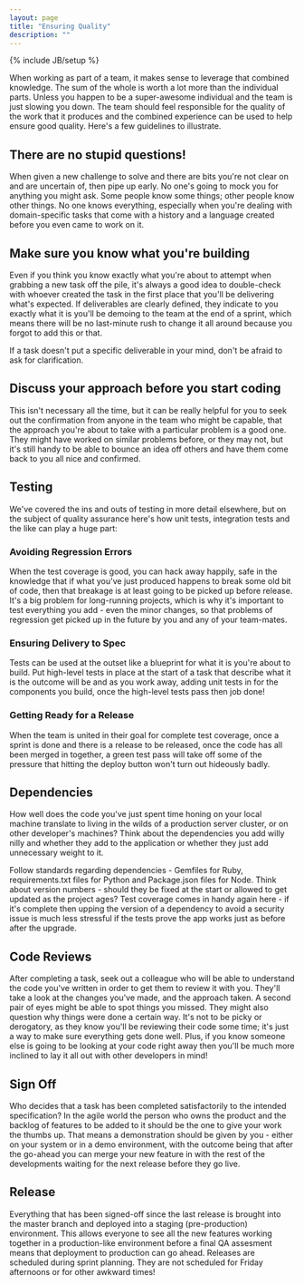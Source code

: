 ```yaml
---
layout: page
title: "Ensuring Quality"
description: ""
---
```

{% include JB/setup %}

When working as part of a team, it makes sense to leverage that combined knowledge.  The sum of the whole is worth a lot more than the individual parts.  Unless you happen to be a super-awesome individual and the team is just slowing you down.  The team should feel responsible for the quality of the work that it produces and the combined experience can be used to help ensure good quality.  Here's a few guidelines to illustrate.


There are no stupid questions!
---------------------------

When given a new challenge to solve and there are bits you're not clear on and are uncertain of, then pipe up early.  No one's going to mock you for anything you might ask.  Some people know some things; other people know other things.  No one knows everything, especially when you're dealing with domain-specific tasks that come with a history and a language created before you even came to work on it.


Make sure you know what you're building
------------------------------------

Even if you think you know exactly what you're about to attempt when grabbing a new task off the pile, it's always a good idea to double-check with whoever created the task in the first place that you'll be delivering what's expected.  If deliverables are clearly defined, they indicate to you exactly what it is you'll be demoing to the team at the end of a sprint, which means there will be no last-minute rush to change it all around because you forgot to add this or that.

If a task doesn't put a specific deliverable in your mind, don't be afraid to ask for clarification.


Discuss your approach before you start coding
----------------------------------------

This isn't necessary all the time, but it can be really helpful for you to seek out the confirmation from anyone in the team who might be capable, that the approach you're about to take with a particular problem is a good one.  They might have worked on similar problems before, or they may not, but it's still handy to be able to bounce an idea off others and have them come back to you all nice and confirmed.


Testing
-------

We've covered the ins and outs of testing in more detail elsewhere, but on the subject of quality assurance here's how unit tests, integration tests and the like can play a huge part:

### Avoiding Regression Errors

When the test coverage is good, you can hack away happily, safe in the knowledge that if what you've just produced happens to break some old bit of code, then that breakage is at least going to be picked up before release.  It's a big problem for long-running projects, which is why it's important to test everything you add - even the minor changes, so that problems of regression get picked up in the future by you and any of your team-mates.

### Ensuring Delivery to Spec

Tests can be used at the outset like a blueprint for what it is you're about to build.  Put high-level tests in place at the start of a task that describe what it is the outcome will be and as you work away, adding unit tests in for the components you build, once the high-level tests pass then job done!

### Getting Ready for a Release

When the team is united in their goal for complete test coverage, once a sprint is done and there is a release to be released, once the code has all been merged in together, a green test pass will take off some of the pressure that hitting the deploy button won't turn out hideously badly.


Dependencies
----------

How well does the code you've just spent time honing on your local machine translate to living in the wilds of a production server cluster, or on other developer's machines?  Think about the dependencies you add willy nilly and whether they add to the application or whether they just add unnecessary weight to it.

Follow standards regarding dependencies - Gemfiles for Ruby, requirements.txt files for Python and Package.json files for Node.  Think about version numbers - should they be fixed at the start or allowed to get updated as the project ages?  Test coverage comes in handy again here - if it's complete then upping the version of a dependency to avoid a security issue is much less stressful if the tests prove the app works just as before after the upgrade.


Code Reviews
------------

After completing a task, seek out a colleague who will be able to understand the code you've written in order to get them to review it with you.  They'll take a look at the changes you've made, and the approach taken.  A second pair of eyes might be able to spot things you missed.  They might also question why things were done a certain way.  It's not to be picky or derogatory, as they know you'll be reviewing their code some time; it's just a way to make sure everything gets done well.  Plus, if you know someone else is going to be looking at your code right away then you'll be much more inclined to lay it all out with other developers in mind!


Sign Off
--------

Who decides that a task has been completed satisfactorily to the intended specification?  In the agile world the person who owns the product and the backlog of features to be added to it should be the one to give your work the thumbs up.  That means a demonstration should be given by you - either on your system or in a demo environment, with the outcome being that after the go-ahead you can merge your new feature in with the rest of the developments waiting for the next release before they go live.


Release
-------

Everything that has been signed-off since the last release is brought into the master branch and deployed into a staging (pre-production) environment.  This allows everyone to see all the new features working together in a production-like environment before a final QA assesment means that deployment to production can go ahead.  Releases are scheduled during sprint planning.  They are not scheduled for Friday afternoons or for other awkward times!



